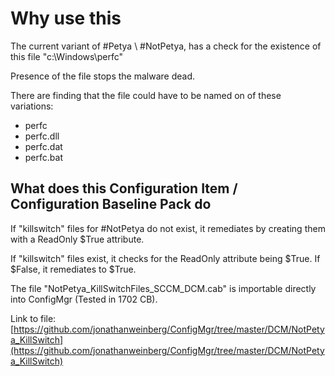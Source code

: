 # Why use this

The current variant of #Petya \ #NotPetya, has a check for the existence of this file "c:\Windows\perfc"

Presence of the file stops the malware dead.

There are finding that the file could have to be named on of these variations:

* perfc
* perfc.dll
* perfc.dat
* perfc.bat

## What does this Configuration Item / Configuration Baseline Pack do

If "killswitch" files for #NotPetya do not exist, it remediates by creating them with a ReadOnly $True attribute.

If "killswitch" files exist, it checks for the ReadOnly attribute being $True. If $False, it remediates to $True.

The file "NotPetya_KillSwitchFiles_SCCM_DCM.cab" is importable directly into ConfigMgr (Tested in 1702 CB).

Link to file: [https://github.com/jonathanweinberg/ConfigMgr/tree/master/DCM/NotPetya_KillSwitch](https://github.com/jonathanweinberg/ConfigMgr/tree/master/DCM/NotPetya_KillSwitch)

